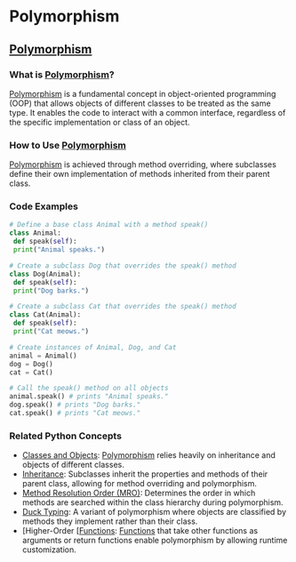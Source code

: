 # Polymorphism 
## [Polymorphism](./../polymorphism/)

### What is [Polymorphism](./../polymorphism/)?
 [Polymorphism](./../polymorphism/) is a fundamental concept in object-oriented programming (OOP) that allows objects of different classes to be treated as the same type. It enables the code to interact with a common interface, regardless of the specific implementation or class of an object.

### How to Use [Polymorphism](./../polymorphism/)
 [Polymorphism](./../polymorphism/) is achieved through method overriding, where subclasses define their own implementation of methods inherited from their parent class.

### Code Examples
```python
# Define a base class Animal with a method speak()
class Animal:
 def speak(self):
 print("Animal speaks.")

# Create a subclass Dog that overrides the speak() method
class Dog(Animal):
 def speak(self):
 print("Dog barks.")

# Create a subclass Cat that overrides the speak() method
class Cat(Animal):
 def speak(self):
 print("Cat meows.")

# Create instances of Animal, Dog, and Cat
animal = Animal()
dog = Dog()
cat = Cat()

# Call the speak() method on all objects
animal.speak() # prints "Animal speaks."
dog.speak() # prints "Dog barks."
cat.speak() # prints "Cat meows."
```

### Related Python Concepts
- [Classes and Objects](./../classes-and-objects/): [Polymorphism](./../polymorphism/) relies heavily on inheritance and objects of different classes.
- [Inheritance](./../inheritance/): Subclasses inherit the properties and methods of their parent class, allowing for method overriding and polymorphism.
- [Method Resolution Order (MRO)](./../method-resolution-order-(mro)/): Determines the order in which methods are searched within the class hierarchy during polymorphism.
- [Duck Typing](./../duck-typing/): A variant of polymorphism where objects are classified by methods they implement rather than their class.
- [Higher-Order [[Functions](./../higher-order-[[functions/): [Functions](./../functions/) that take other functions as arguments or return functions enable polymorphism by allowing runtime customization.